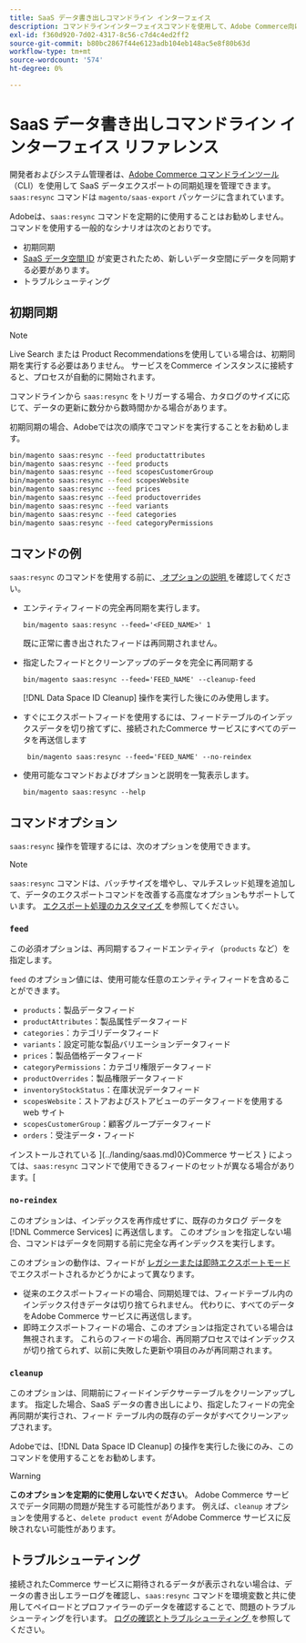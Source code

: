 ```yaml
---
title: SaaS データ書き出しコマンドライン インターフェイス
description: コマンドラインインターフェイスコマンドを使用して、Adobe Commerce向け SaaS サービスのフィードとプロセス  [!DNL data export extension]  管理する方法について説明します。
exl-id: f360d920-7d02-4317-8c56-c7d4c4ed2ff2
source-git-commit: b80bc2867f44e6123adb104eb148ac5e8f80b63d
workflow-type: tm+mt
source-wordcount: '574'
ht-degree: 0%

---
```


# SaaS データ書き出しコマンドライン インターフェイス リファレンス

開発者およびシステム管理者は、[Adobe Commerce コマンドラインツール ](https://experienceleague.adobe.com/en/docs/commerce-operations/configuration-guide/cli/config-cli) （CLI）を使用して SaaS データエクスポートの同期処理を管理できます。 `saas:resync` コマンドは `magento/saas-export` パッケージに含まれています。

Adobeは、`saas:resync` コマンドを定期的に使用することはお勧めしません。 コマンドを使用する一般的なシナリオは次のとおりです。

- 初期同期
- [SaaS データ空間 ID](https://experienceleague.adobe.com/en/docs/commerce-admin/config/services/saas) が変更されたため、新しいデータ空間にデータを同期する必要があります。
- トラブルシューティング

## 初期同期

>[!NOTE]
>Live Search または Product Recommendationsを使用している場合は、初期同期を実行する必要はありません。 サービスをCommerce インスタンスに接続すると、プロセスが自動的に開始されます。

コマンドラインから `saas:resync` をトリガーする場合、カタログのサイズに応じて、データの更新に数分から数時間かかる場合があります。

初期同期の場合、Adobeでは次の順序でコマンドを実行することをお勧めします。

```bash
bin/magento saas:resync --feed productattributes
bin/magento saas:resync --feed products
bin/magento saas:resync --feed scopesCustomerGroup
bin/magento saas:resync --feed scopesWebsite
bin/magento saas:resync --feed prices
bin/magento saas:resync --feed productoverrides
bin/magento saas:resync --feed variants
bin/magento saas:resync --feed categories
bin/magento saas:resync --feed categoryPermissions
```

## コマンドの例

`saas:resync` のコマンドを使用する前に、[ オプションの説明 ](#command-options) を確認してください。

- エンティティフィードの完全再同期を実行します。

  ```
  bin/magento saas:resync --feed='<FEED_NAME>' 1
  ```

  既に正常に書き出されたフィードは再同期されません。

- 指定したフィードとクリーンアップのデータを完全に再同期する

  ```
  bin/magento saas:resync --feed='FEED_NAME' --cleanup-feed
  ```

  [!DNL Data Space ID Cleanup] 操作を実行した後にのみ使用します。

- すぐにエクスポートフィードを使用するには、フィードテーブルのインデックスデータを切り捨てずに、接続されたCommerce サービスにすべてのデータを再送信します

  ```
   bin/magento saas:resync --feed='FEED_NAME' --no-reindex
  ```

- 使用可能なコマンドおよびオプションと説明を一覧表示します。

  ```
  bin/magento saas:resync --help
  ```

## コマンドオプション

`saas:resync` 操作を管理するには、次のオプションを使用できます。

>[!NOTE]
>
>`saas:resync` コマンドは、バッチサイズを増やし、マルチスレッド処理を追加して、データのエクスポートコマンドを改善する高度なオプションもサポートしています。 [ エクスポート処理のカスタマイズ ](customize-export-processing.md) を参照してください。

### `feed`

この必須オプションは、再同期するフィードエンティティ（`products` など）を指定します。

`feed` のオプション値には、使用可能な任意のエンティティフィードを含めることができます。

- `products`：製品データフィード
- `productAttributes`：製品属性データフィード
- `categories`：カテゴリデータフィード
- `variants`：設定可能な製品バリエーションデータフィード
- `prices`：製品価格データフィード
- `categoryPermissions`：カテゴリ権限データフィード
- `productOverrides`：製品権限データフィード
- `inventoryStockStatus`：在庫状況データフィード
- `scopesWebsite`：ストアおよびストアビューのデータフィードを使用する web サイト
- `scopesCustomerGroup`：顧客グループデータフィード
- `orders`：受注データ・フィード

インストールされている ](../landing/saas.md)0}Commerce サービス } によっては、`saas:resync` コマンドで使用できるフィードのセットが異なる場合があります。[

### `no-reindex`

このオプションは、インデックスを再作成せずに、既存のカタログ データを [!DNL Commerce Services] に再送信します。 このオプションを指定しない場合、コマンドはデータを同期する前に完全な再インデックスを実行します。

このオプションの動作は、フィードが [ レガシーまたは即時エクスポートモード ](data-synchronization.md#synchronization-modes) でエクスポートされるかどうかによって異なります。

- 従来のエクスポートフィードの場合、同期処理では、フィードテーブル内のインデックス付きデータは切り捨てられません。 代わりに、すべてのデータをAdobe Commerce サービスに再送信します。
- 即時エクスポートフィードの場合、このオプションは指定されている場合は無視されます。 これらのフィードの場合、再同期プロセスではインデックスが切り捨てられず、以前に失敗した更新や項目のみが再同期されます。

### `cleanup`

このオプションは、同期前にフィードインデクサーテーブルをクリーンアップします。 指定した場合、SaaS データの書き出しにより、指定したフィードの完全再同期が実行され、フィード テーブル内の既存のデータがすべてクリーンアップされます。

Adobeでは、[!DNL Data Space ID Cleanup] の操作を実行した後にのみ、このコマンドを使用することをお勧めします。

>[!WARNING]
>
>**このオプションを定期的に使用しないでください**。 Adobe Commerce サービスでデータ同期の問題が発生する可能性があります。 例えば、`cleanup` オプションを使用すると、`delete product event` がAdobe Commerce サービスに反映されない可能性があります。

## トラブルシューティング

接続されたCommerce サービスに期待されるデータが表示されない場合は、データの書き出しエラーログを確認し、`saas:resync` コマンドを環境変数と共に使用してペイロードとプロファイラーのデータを確認することで、問題のトラブルシューティングを行います。 [ ログの確認とトラブルシューティング ](troubleshooting-logging.md) を参照してください。
